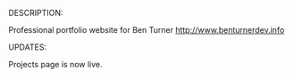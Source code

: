 DESCRIPTION:

Professional portfolio website for Ben Turner
http://www.benturnerdev.info

UPDATES:

Projects page is now live.



